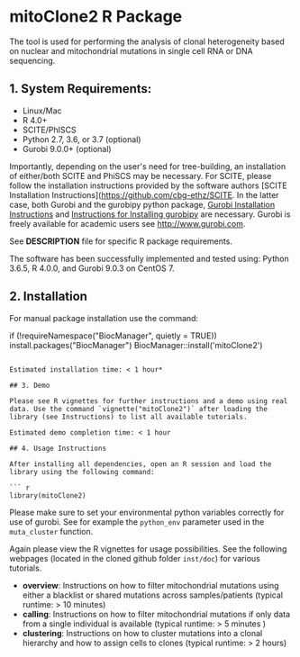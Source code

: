 # mitoClone2 R Package

The tool is used for performing the analysis of clonal heterogeneity based on nuclear and mitochondrial mutations in single cell RNA or DNA sequencing.

## 1. System Requirements:
   - Linux/Mac
   - R 4.0+
   - SCITE/PhISCS
   - Python 2.7, 3.6, or 3.7 (optional)
   - Gurobi 9.0.0+ (optional)
   
Importantly, depending on the user's need for tree-building, an installation of either/both SCITE and PhiSCS may be necessary. For SCITE, please follow the installation instructions provided by the software authors [SCITE Installation Instructions](https://github.com/cbg-ethz/SCITE. In the latter case, both Gurobi and the gurobipy python package, [Gurobi Installation Instructions](https://www.gurobi.com/documentation/9.0/quickstart_mac/software_installation_guid.html) and [Instructions for Installing gurobipy](https://support.gurobi.com/hc/en-us/articles/360044290292-How-do-I-install-Gurobi-for-Python-]) are necessary. Gurobi is freely available for academic users see http://www.gurobi.com.

See **DESCRIPTION** file for specific R package requirements.

The software has been successfully implemented and tested using: Python 3.6.5, R 4.0.0, and Gurobi 9.0.3 on CentOS 7.

## 2. Installation
For manual package installation use the command:

if (!requireNamespace("BiocManager", quietly = TRUE))
    install.packages("BiocManager")
BiocManager::install('mitoClone2')

```

Estimated installation time: < 1 hour*

## 3. Demo

Please see R vignettes for further instructions and a demo using real data. Use the command `vignette("mitoClone2")` after loading the library (see Instructions) to list all available tutorials.

Estimated demo completion time: < 1 hour

## 4. Usage Instructions

After installing all dependencies, open an R session and load the library using the following command:

``` r
library(mitoClone2)
```

Please make sure to set your environmental python variables correctly for use of gurobi. See for example the `python_env` parameter used in the `muta_cluster` function.

Again please view the R vignettes for usage possibilities. See the following webpages (located in the cloned github folder `inst/doc`) for various tutorials.

   - **overview**: Instructions on how to filter mitochondrial mutations using either a blacklist or shared mutations across samples/patients (typical runtime: > 10 minutes)
   - **calling**: Instructions on how to filter mitochondrial mutations if only data from a single individual is available (typical runtime: > 5 minutes )
   - **clustering**: Instructions on how to cluster mutations into a clonal hierarchy and how to assign cells to clones (typical runtime: > 2 hours)


